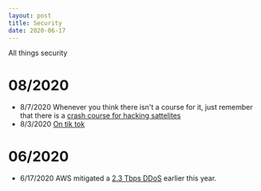 ```yaml
---
layout: post
title: Security
date: 2020-06-17
---
```


All things security

# 08/2020
* 8/7/2020 Whenever you think there isn't a course for it, just remember that there is a [crash course for hacking sattelites](https://nyan-sat.com/chapter0.html#background)
* 8/3/2020 [On tik tok](https://medium.com/@fs0c131y/tiktok-logs-logs-logs-e93e8162647a)

# 06/2020
* 6/17/2020 AWS mitigated a [2.3 Tbps DDoS](https://www.zdnet.com/article/aws-said-it-mitigated-a-2-3-tbps-ddos-attack-the-largest-ever/) earlier this year.

